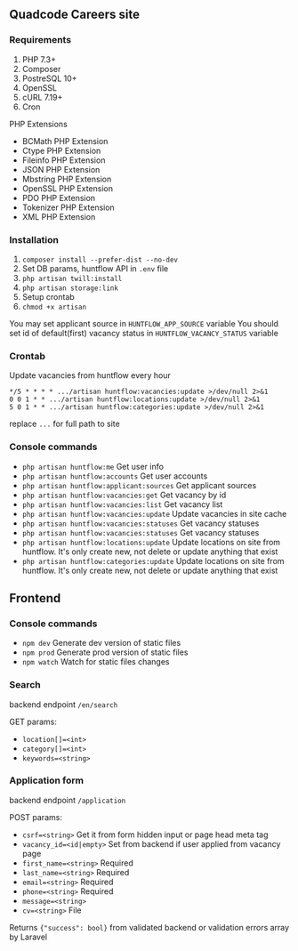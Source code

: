 ## Quadcode Careers site

### Requirements

1. PHP 7.3+
2. Composer
3. PostreSQL 10+
4. OpenSSL 
5. cURL 7.19+
6. Cron 

PHP Extensions

* BCMath PHP Extension
* Ctype PHP Extension
* Fileinfo PHP Extension
* JSON PHP Extension
* Mbstring PHP Extension
* OpenSSL PHP Extension
* PDO PHP Extension
* Tokenizer PHP Extension
* XML PHP Extension

### Installation

1. `composer install --prefer-dist --no-dev`
2. Set DB params, huntflow API in `.env` file
3. `php artisan twill:install`
4. `php artisan storage:link`
5. Setup crontab
6. `chmod +x artisan`

You may set applicant source in `HUNTFLOW_APP_SOURCE` variable
You should set id of default(first) vacancy status in `HUNTFLOW_VACANCY_STATUS` variable 

### Crontab
Update vacancies from huntflow every hour
```crontab
*/5 * * * * .../artisan huntflow:vacancies:update >/dev/null 2>&1
0 0 1 * * .../artisan huntflow:locations:update >/dev/null 2>&1
5 0 1 * * .../artisan huntflow:categories:update >/dev/null 2>&1
```
replace `...` for full path to site

### Console commands

* `php artisan huntflow:me` Get user info
* `php artisan huntflow:accounts` Get user accounts
* `php artisan huntflow:applicant:sources` Get applicant sources 
* `php artisan huntflow:vacancies:get` Get vacancy by id
* `php artisan huntflow:vacancies:list` Get vacancy list
* `php artisan huntflow:vacancies:update` Update vacancies in site cache
* `php artisan huntflow:vacancies:statuses` Get vacancy statuses
* `php artisan huntflow:vacancies:statuses` Get vacancy statuses
* `php artisan huntflow:locations:update` Update locations on site from huntflow. It's only create new, not delete or update anything that exist
* `php artisan huntflow:categories:update` Update locations on site from huntflow. It's only create new, not delete or update anything that exist



## Frontend

### Console commands

* `npm dev` Generate dev version of static files
* `npm prod` Generate prod version of static files
* `npm watch` Watch for static files changes

### Search

backend endpoint `/en/search`

GET params:
* `location[]=<int>`
* `category[]=<int>`
* `keywords=<string>`

### Application form 

backend endpoint `/application`

POST params:

* `csrf=<string>` Get it from form hidden input or page head meta tag 
* `vacancy_id=<id|empty>` Set from backend if user applied from vacancy page
* `first_name=<string>` Required
* `last_name=<string>` Required
* `email=<string>` Required
* `phone=<string>` Required
* `message=<string>`
* `cv=<string>` File

Returns `{"success": bool}` from validated backend
or validation errors array by Laravel 
